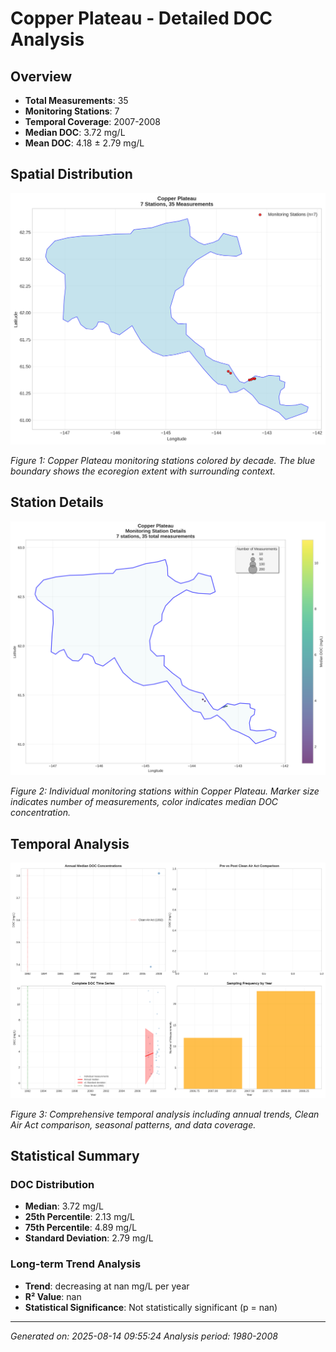 # Copper Plateau - Detailed DOC Analysis

## Overview
- **Total Measurements**: 35
- **Monitoring Stations**: 7
- **Temporal Coverage**: 2007-2008
- **Median DOC**: 3.72 mg/L
- **Mean DOC**: 4.18 ± 2.79 mg/L

## Spatial Distribution

![Ecoregion Overview](Copper_Plateau_overview_map.png)

*Figure 1: Copper Plateau monitoring stations colored by decade. The blue boundary shows the ecoregion extent with surrounding context.*

## Station Details

![Station Details](Copper_Plateau_stations.png)

*Figure 2: Individual monitoring stations within Copper Plateau. Marker size indicates number of measurements, color indicates median DOC concentration.*

## Temporal Analysis

![Time Series Analysis](Copper_Plateau_timeseries.png)

*Figure 3: Comprehensive temporal analysis including annual trends, Clean Air Act comparison, seasonal patterns, and data coverage.*

## Statistical Summary

### DOC Distribution
- **Median**: 3.72 mg/L
- **25th Percentile**: 2.13 mg/L  
- **75th Percentile**: 4.89 mg/L
- **Standard Deviation**: 2.79 mg/L

### Long-term Trend Analysis

- **Trend**: decreasing at nan mg/L per year
- **R² Value**: nan
- **Statistical Significance**: Not statistically significant (p = nan)


---
*Generated on: 2025-08-14 09:55:24*
*Analysis period: 1980-2008*
